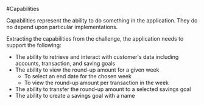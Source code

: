 #Capabilities

Capabilities represent the ability to do something in the application. They do no depend upon particular implementations. 

Extracting the capabilities from the challenge, the application needs to support the following: 

* The ability to retrieve and interact with customer's data including accounts, transaction, and saving goals
* The ability to view the round-up amount for a given week 
    * To select an end date for the chosen week
    * To view the round-up amount per transaction in the week
* The ability to transfer the round-up amount to a selected savings goal
* The ability to create a savings goal with a name 